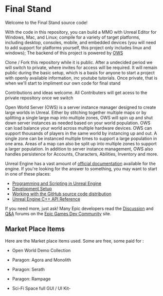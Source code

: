 Final Stand
=============

Welcome to the Final Stand source code!

With the code in this repository, you can build a MMO with Unreal Editor for Windows, Mac, and Linux; compile for a variety of target platforms, including desktop, consoles, mobile, and embedded devices (you will need to add support for platforms yourself, this project only includes linux and windows);
The backend of this project is powered by [OWS](https://github.com/johnfenton1980/OWS2) 

Clone / Fork this repository while it is public. After a undecided period we will switch to private, where invites for access will be required. It will remain public during the basic setup, which is a basis for anyone to start a project with openly available information, inc youtube tutorials. Once private, that is when we'll start to impliment our own code for final stand 

Contributions and ideas welcome. All Contributers will get acess to the private repository once we switch

Open World Server (OWS) is a server instance manager designed to create large worlds in Unreal. Either by stitching together multiple maps or by splitting a single large map into multiple zones, OWS will spin up and shut down server instances as needed based on your world population. OWS can load balance your world across multiple hardware devices. OWS can support thousands of players in the same world by instancing up and out. A single zone can be instanced multiple times to support a large population in one area. Areas of a map can also be split up into multiple zones to support a larger population. In addition to server instance management, OWS also handles persistence for Accounts, Characters, Abilities, Inventory and more.

Unreal Engine has a vast amount of [official documentation](http://docs.unrealengine.com) available for the engine. If you're looking for the answer to something, you may want to start in one of these places:

*   [Programming and Scripting in Unreal Engine](https://docs.unrealengine.com/unreal-engine-programming-and-scripting)
*   [Development Setup](https://docs.unrealengine.com/setting-up-your-development-environment-for-cplusplus-in-unreal-engine/)
*   [Working with the GitHub source code distribution](https://docs.unrealengine.com/downloading-unreal-engine-source-code)
*   [Unreal Engine C++ API Reference](https://docs.unrealengine.com/API)

If you need more, just ask! Many Epic developers read the [Discussion](https://forums.unrealengine.com/latest?exclude_tag=question) and [Q&A](https://forums.unrealengine.com/tag/question) forums on the [Epic Games Dev Community](https://dev.epicgames.com/community/) site.


Market Place Items
--------

Here are the Market place items used. Some are free, some paid for :

*   Open World Demo Collection

*   Paragon: Agora and Monolith

*   Paragon: Serath

*   Paragon: Rampage

*   Sci-Fi Space full GUI / UI Kit-

